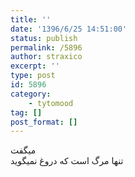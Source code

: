 ```yaml
---
title: ''
date: '1396/6/25 14:51:00'
status: publish
permalink: /5896
author: straxico
excerpt: ''
type: post
id: 5896
category:
    - tytomood
tag: []
post_format: []
---
```

میگفت  
تنها مرگ است که دروغ نمیگوید
